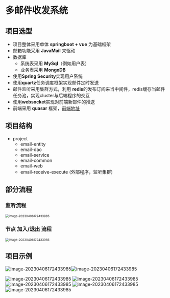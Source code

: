 # 多邮件收发系统

## 项目选型

- 项目整体采用单体 **springboot + vue** 为基础框架 
- 邮箱功能采用 **JavaMail** 来驱动
- 数据库
  - 系统表采用 **MySql**（例如用户表）
  - 业务表采用 **MongoDB**
- 使用**Spring Security**实现用户系统
- 使用**quartz**任务调度框架实现邮件定时发送
- 邮件监听采用集群方式，利用 **redis**的发布订阅来当中间件，redis缓存当邮件任务池，实现cluster与后端程序的交互
- 使用**websocket**实现对前端新邮件的推送
- 前端采用 **quasar** 框架，<a href='https://github.com/zwd-dy/email-ui'>前端地址</a>

## 项目结构

- project
  - email-entity
  - email-dao
  - email-service
  - email-common
  - email-web
  - email-receive-execute (外部程序，监听集群)

## 部分流程

### 监听流程

<img src="http://rs4h5afyg.hn-bkt.clouddn.com/view/%E9%82%AE%E4%BB%B6%E7%9B%91%E5%90%AC%E6%B5%81%E7%A8%8B.png" alt="image-20230406172433985" style="zoom:67%;" />

### 节点 加入/退出 流程

<img src="http://rs4h5afyg.hn-bkt.clouddn.com/view/cluster%E5%8A%A0%E5%85%A5%E4%B8%8E%E9%80%80%E5%87%BA%E6%B5%81%E7%A8%8B.png" alt="image-20230406172433985" style="zoom:67%;" />

## 项目示例



<img src="http://rs4h5afyg.hn-bkt.clouddn.com/view/7.png" alt="image-20230406172433985" /><img src="http://rs4h5afyg.hn-bkt.clouddn.com/view/8.png" alt="image-20230406172433985" />

<img src="http://rs4h5afyg.hn-bkt.clouddn.com/view/9.png" alt="image-20230406172433985" />

<img src="http://rs4h5afyg.hn-bkt.clouddn.com/view/image-20230406172433985.png" alt="image-20230406172433985" />

<img src="http://rs4h5afyg.hn-bkt.clouddn.com/view/Snipaste_2023-04-06_18-37-15.png" alt="image-20230406172433985" />

<img src="http://rs4h5afyg.hn-bkt.clouddn.com/view/QQ%E5%9B%BE%E7%89%8720230406183626.png" alt="image-20230406172433985" />

<img src="http://rs4h5afyg.hn-bkt.clouddn.com/view/%E7%9B%91%E5%90%AC%E7%A4%BA%E4%BE%8B.png" alt="image-20230406172433985" />
